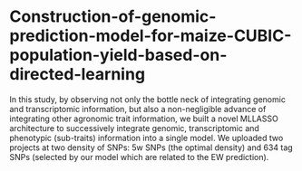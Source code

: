 # Construction-of-genomic-prediction-model-for-maize-CUBIC-population-yield-based-on-directed-learning
In this study, by observing not only the bottle neck of integrating genomic and transcriptomic information, but also a non-negligible advance of integrating other agronomic trait information, we built a novel MLLASSO architecture to successively integrate genomic, transcriptomic and phenotypic (sub-traits) information into a single model. We uploaded two projects at two density of SNPs: 5w SNPs (the optimal density) and 634 tag SNPs (selected by our model which are related to the EW prediction).  
